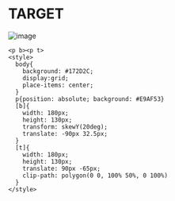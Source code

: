 # TARGET

![image](https://github.com/gaschneider/cssbattle/assets/16023844/041fc5b7-17f7-4c34-a97b-8ecdbcfa2d25)

```
<p b><p t>
<style>
  body{
    background: #172D2C;
    display:grid;
    place-items: center;
  }
  p{position: absolute; background: #E9AF53}
  [b]{
    width: 180px;
    height: 130px;
    transform: skewY(20deg);
    translate: -90px 32.5px;
  }
  [t]{
    width: 180px;
    height: 130px;
    translate: 90px -65px;
    clip-path: polygon(0 0, 100% 50%, 0 100%)
  }
</style>
```
